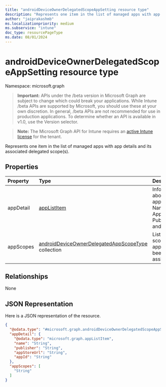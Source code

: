 ```yaml
---
title: "androidDeviceOwnerDelegatedScopeAppSetting resource type"
description: "Represents one item in the list of managed apps with app details and its associated delegated scope(s)."
author: "jaiprakashmb"
ms.localizationpriority: medium
ms.subservice: "intune"
doc_type: resourcePageType
ms.date: 08/01/2024
---
```


# androidDeviceOwnerDelegatedScopeAppSetting resource type

Namespace: microsoft.graph

> **Important:** APIs under the /beta version in Microsoft Graph are subject to change which could break your applications. While Intune /beta APIs are supported by Microsoft, you should use these at your own discretion. In general, /beta APIs are not recommended for use in production applications. To determine whether an API is available in v1.0, use the Version selector.

> **Note:** The Microsoft Graph API for Intune requires an [active Intune license](https://go.microsoft.com/fwlink/?linkid=839381) for the tenant.

Represents one item in the list of managed apps with app details and its associated delegated scope(s).

## Properties
|Property|Type|Description|
|:---|:---|:---|
|appDetail|[appListItem](../resources/intune-deviceconfig-applistitem.md)|Information about the app like Name, AppStoreUrl, Publisher and AppId|
|appScopes|[androidDeviceOwnerDelegatedAppScopeType](../resources/intune-deviceconfig-androiddeviceownerdelegatedappscopetype.md) collection|List of scopes an app has been assigned.|

## Relationships
None

## JSON Representation
Here is a JSON representation of the resource.
<!-- {
  "blockType": "resource",
  "@odata.type": "microsoft.graph.androidDeviceOwnerDelegatedScopeAppSetting"
}
-->
``` json
{
  "@odata.type": "#microsoft.graph.androidDeviceOwnerDelegatedScopeAppSetting",
  "appDetail": {
    "@odata.type": "microsoft.graph.appListItem",
    "name": "String",
    "publisher": "String",
    "appStoreUrl": "String",
    "appId": "String"
  },
  "appScopes": [
    "String"
  ]
}
```